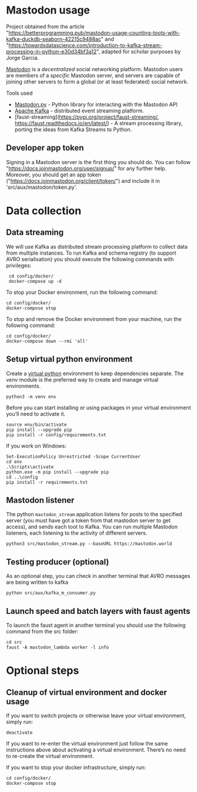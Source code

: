# Mastodon usage

Project obtained from the article "https://betterprogramming.pub/mastodon-usage-counting-toots-with-kafka-duckdb-seaborn-42215c9488ac" and "https://towardsdatascience.com/introduction-to-kafka-stream-processing-in-python-e30d34bf3a12", adapted for scholar purposes by Jorge Garcia.

[Mastodon](https://joinmastodon.org/) is a _decentralized_ social networking platform. Mastodon users are members of a _specific_ Mastodon server, and servers are capable of joining other servers to form a global (or at least federated) social network.

Tools used
- [Mastodon.py](https://mastodonpy.readthedocs.io/) - Python library for interacting with the Mastodon API
- [Apache Kafka](https://kafka.apache.org/) - distributed event streaming platform.
- [faust-streaming](https://pypi.org/project/faust-streaming/, https://faust.readthedocs.io/en/latest/) - A stream processing library, porting the ideas from Kafka Streams to Python.

## Developer app token
Signing in a Mastodon server is the first thing you should do. You can follow "https://docs.joinmastodon.org/user/signup/" for any further help. Moreover, you should get an app token ("https://docs.joinmastodon.org/client/token/") and include it in 'src/aux/mastodon/token.py'.

# Data collection

## Data streaming

We will use Kafka as distributed stream processing platform to collect data from multiple instances. To run Kafka and schema registry (to support AVRO serialisation) you should execute the following commands with privileges:

```console
 cd config/docker/
 docker-compose up -d
 ```

To stop your Docker environment, run the following command:
```
cd config/docker/
docker-compose stop
```

To stop and remove the Docker environment from your
machine, run the following command:

```
cd config/docker/
docker-compose down --rmi 'all'
```

## Setup virtual python environment
Create a [virtual python](https://packaging.python.org/en/latest/guides/installing-using-pip-and-virtual-environments/) environment to keep dependencies separate. The _venv_ module is the preferred way to create and manage virtual environments. 

 ```console
python3 -m venv env
```

Before you can start installing or using packages in your virtual environment you’ll need to activate it.

```console
source env/bin/activate
pip install --upgrade pip
pip install -r config/requirements.txt
 ```
 
 If you work on Windows:
```console
Set-ExecutionPolicy Unrestricted -Scope CurrentUser
cd env
.\Scripts\activate
python.exe -m pip install --upgrade pip 
cd ..\config
pip install -r requirements.txt
 ```
 
## Mastodon listener
The python `mastodon_stream` application listens for posts to the specified server (you must have got a token from that mastodon server to get access), and sends each toot to Kafka. You can run multiple Mastodon listeners, each listening to the activity of different servers.

```console
python3 src/mastodon_stream.py --baseURL https://mastodon.world
```

## Testing producer (optional)
As an optional step, you can check in another terminal that AVRO messages are being written to kafka

```console
python src/aux/kafka_m_consumer.py
```

## Launch speed and batch layers with faust agents
To launch the faust agent in another terminal you should use the following command from the src folder:

```console
cd src
faust -A mastodon_lambda worker -l info
```

# Optional steps

## Cleanup of virtual environment and docker usage

If you want to switch projects or otherwise leave your virtual environment, simply run:

```console
deactivate
```

If you want to re-enter the virtual environment just follow the same instructions above about activating a virtual environment. There’s no need to re-create the virtual environment.

If you want to stop your docker infrastructure, simply run:

```console
cd config/docker/
docker-compose stop
```
